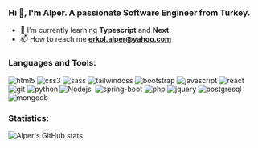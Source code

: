 ### Hi 👋, I'm Alper. A passionate Software Engineer from Turkey. 


- 🌱 I’m currently learning **Typescript** and **Next**
- 📫 How to reach me **erkol.alper@yahoo.com**

### Languages and Tools:

<div>
  
  <img alt="html5" src="https://img.shields.io/badge/HTML5-E34F26?style=for-the-badge&logo=html5&logoColor=white" />
  <img alt="css3" src="https://img.shields.io/badge/CSS3-1572B6?style=for-the-badge&logo=css3&logoColor=white" />
  <img alt="sass" src="https://img.shields.io/badge/Sass-CC6699?style=for-the-badge&logo=sass&logoColor=white" />
  <img alt="tailwindcss" src="https://img.shields.io/badge/Tailwind_CSS-38B2AC?style=for-the-badge&logo=tailwind-css&logoColor=white" />
  <img alt="bootstrap" src="https://img.shields.io/badge/Bootstrap-563D7C?style=for-the-badge&logo=bootstrap&logoColor=white" />
  <img alt="javascript" src="https://img.shields.io/badge/JavaScript-323330?style=for-the-badge&logo=javascript&logoColor=F7DF1E" />
  <img alt="react" src="https://img.shields.io/badge/React-20232A?style=for-the-badge&logo=react&logoColor=61DAFB" />
  <img alt="git" src="https://img.shields.io/badge/GitHub-100000?style=for-the-badge&logo=github&logoColor=white" />
  <img alt="python" src="https://img.shields.io/badge/Python-FFD43B?style=for-the-badge&logo=python&logoColor=darkgreen" />	
  <img alt="Nodejs" src="https://img.shields.io/badge/Node.js-339933?style=for-the-badge&logo=nodedotjs&logoColor=white" />
  <img alt "java" src="https://img.shields.io/badge/Java-ED8B00?style=for-the-badge&logo=java&logoColor=white" />
  <img alt="spring-boot" src="https://img.shields.io/badge/Spring_Boot-F2F4F9?style=for-the-badge&logo=spring-boot" />
  <img alt="php" src="https://img.shields.io/badge/PHP-777BB4?style=for-the-badge&logo=php&logoColor=white" />
  <img alt="jquery" src="https://img.shields.io/badge/jQuery-0769AD?style=for-the-badge&logo=jquery&logoColor=white" />
  <img alt="postgresql" src="https://img.shields.io/badge/PostgreSQL-316192?style=for-the-badge&logo=postgresql&logoColor=white" />
  <img alt="mongodb" src="https://img.shields.io/badge/MongoDB-4EA94B?style=for-the-badge&logo=mongodb&logoColor=white" />

</div>

### Statistics:

![Alper's GitHub stats](https://github-readme-stats.vercel.app/api?username=AlperErkol&show_icons=true&theme=radical)


